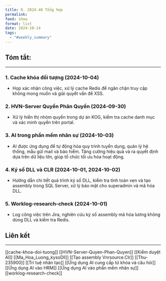 ```yaml
---
title: 0. 2024-40 Tổng hợp
permalink: 
feed: show
format: list
date: 2024-10-14
tags:
  - "#weekly_summary"
---
```

## Tóm tắt:
----
### 1. Cache khóa đối tượng (2024-10-04)
- Họp xác nhận công việc, xử lý cache Redis để ngăn chặn truy cập không mong muốn và giải quyết vấn đề XSS.

### 2. HVN-Server Quyền Phân Quyền (2024-09-30)
- Xử lý hiển thị nhóm quyền trong dự án KOG, kiểm tra cache danh mục và xác minh quyền trên portal.

### 3. AI trong phần mềm nhân sự (2024-10-03)
- AI được ứng dụng để tự động hóa quy trình tuyển dụng, quản lý hệ thống, mẫu gửi mail và bảo hiểm. Tăng cường hiệu quả và ra quyết định dựa trên dữ liệu lớn, giúp tổ chức tối ưu hóa hoạt động.

### 4. Ký số DLL và CLR (2024-10-01, 2024-10-02)
- Hướng dẫn chi tiết quá trình ký số DLL, kiểm tra tính toàn vẹn và tạo assembly trong SQL Server, xử lý bảo mật cho superadmin và mã hóa DLL.

### 5. Worklog-research-check (2024-10-01)
- Log công việc trên Jira, nghiên cứu ký số assembly mã hóa lương không dùng DLL và kiểm tra Redis.


## Liên kết
---
[[cache-khoa-doi-tuong]]
[[HVN-Server-Quyen-Phan-Quyen]]
[[Kiểm duyệt AI]]
[[Ma_Hoa_Luong_kysoDll]]
[[Tạo assembly Vnrsource.Clr]]
[[Thu-235900]]
[[Trí tuệ nhân tạo]]
[[Ứng dụng AI cung cấp từ khóa và câu hỏi]]
[[Ứng dụng AI vào HRM]]
[[Ứng dụng AI vào phần mềm nhân sự]]
[[worklog-research-check]]